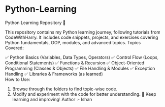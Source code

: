 # Python-Learning
Python Learning Repository 🐍

This repository contains my Python learning journey, following tutorials from CodeWithHarry. It includes code snippets, projects, and exercises covering Python fundamentals, OOP, modules, and advanced topics.
Topics Covered:

✅ Python Basics (Variables, Data Types, Operators)
✅ Control Flow (Loops, Conditional Statements)
✅ Functions & Recursion
✅ Object-Oriented Programming (Classes & Objects)
✅ File Handling & Modules
✅ Exception Handling
✅ Libraries & Frameworks (as learned) <br>
How to Use:
1. Browse through the folders to find topic-wise code.
2. Modify and experiment with the code for better understanding.
🚀 Keep learning and improving!
Author :- Ishan
